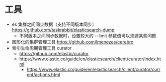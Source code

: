 # 工具

 + es 集群之间同步数据（支持不同版本同步）https://github.com/taskrabbit/elasticsearch-dump
   + 不同版本之间同步数据时，设置较大的 --limit 参数值可以规避某些问题
+  图形化的集群管理工具 https://github.com/lmenezes/cerebro
+  索引生命周期管理工具 curator
   + https://github.com/elastic/curator
   + https://www.elastic.co/guide/en/elasticsearch/client/curator/index.html
       + https://www.elastic.co/guide/en/elasticsearch/client/curator/current/actions.html